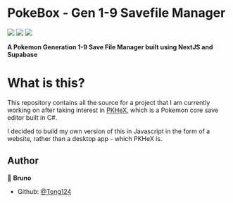 # PokeBox - Gen 1-9 Savefile Manager

<a href="https://nextjs.org/"><img src="https://img.shields.io/badge/Made%20with-NextJS-black.svg"/></a>
<a href="https://tailwindcss.com/"><img src="https://img.shields.io/badge/Made%20with-TailwindCSS-blue.svg"></a>
<a href="https://supabase.com/"><img src="https://img.shields.io/badge/Made%20with-Supabase-darkgreen.svg"></a>

<strong>A Pokemon Generation 1-9 Save File Manager built using NextJS and Supabase</strong>

# What is this?

This repository contains all the source for a project that I am currently working on after taking interest in <a href="https://github.com/kwsch/PKHeX">PKHeX</a>, which is a Pokemon core save editor built in C#.

I decided to build my own version of this in Javascript in the form of a website, rather than a desktop app - which PKHeX is.

## Author

👤 **Bruno**

- Github: [@Tong124](https://github.com/Tongy124)
